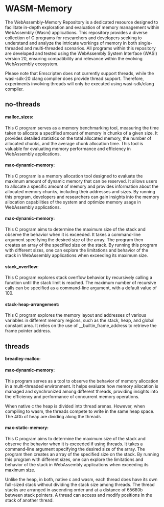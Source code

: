 # WASM-Memory

The WebAssembly-Memory Repository is a dedicated resource designed to facilitate in-depth exploration and evaluation of memory management within WebAssembly (Wasm) applications. This repository provides a diverse collection of C programs for researchers and developers seeking to understand and analyze the intricate workings of memory in both single-threaded and multi-threaded scenarios. All programs within this repository are developed and tested using the WebAssembly System Interface (WASI) version 20, ensuring compatibility and relevance within the evolving WebAssembly ecosystem.

Please note that Emscripten does not currently support threads, while the wasi-sdk-20 clang compiler does provide thread support. Therefore, experiments involving threads will only be executed using wasi-sdk/clang compiler.


## no-threads

#### malloc_sizes: 
This C program serves as a memory benchmarking tool, measuring the time taken to allocate a specified amount of memory in chunks of a given size. It provides detailed statistics on the total allocated memory, the number of allocated chunks, and the average chunk allocation time. This tool is valuable for evaluating memory performance and efficiency in WebAssembly applications.

#### max-dynamic-memory:
This C program is a memory allocation tool designed to evaluate the maximum amount of dynamic memory that can be reserved. It allows users to allocate a specific amount of memory and provides information about the allocated memory chunks, including their addresses and sizes. By running this program, developers and researchers can gain insights into the memory allocation capabilities of the system and optimize memory usage in WebAssembly applications.

#### max-dynamic-memory:
This C program aims to determine the maximum size of the stack and observe the behavior when it is exceeded. It takes a command-line argument specifying the desired size of the array. The program then creates an array of the specified size on the stack. By running this program with different sizes, one can explore the limitations and behavior of the stack in WebAssembly applications when exceeding its maximum size.

#### stack_overflow:
This C program explores stack overflow behavior by recursively calling a function until the stack limit is reached. The maximum number of recursive calls can be specified as a command-line argument, with a default value of 100.

#### stack-heap-arrangement:
This C program explores the memory layout and addresses of various variables in different memory regions, such as the stack, heap, and global constant area. It relies on the use of __builtin_frame_address to retrieve the frame pointer address.

## threads
#### breadley-malloc:

#### max-dynamic-memory:
This program serves as a tool to observe the behavior of memory allocation in a multi-threaded environment. It helps evaluate how memory allocation is managed and synchronized among different threads, providing insights into the efficiency and performance of concurrent memory operations.

When native c the heap is divided into thread arenas. However, when compiling to wasm, the threads compete to write in the same heap space. The 4Gb of heap are dividing along the threads

#### max-static-memory:
This C program aims to determine the maximum size of the stack and observe the behavior when it 
is exceeded if using threads. It takes a command-line argument specifying the desired size of the array. The program 
then creates an array of the specified size on the stack. By running this program with different sizes, 
one can explore the limitations and behavior of the stack in WebAssembly applications when exceeding its maximum size.


Unlike the heap, in both, native c and wasm, each thread does have its own full-sized stack without 
dividing the stack size among threads.
The thread stacks are arranged in ascending order and at a distance of 65680b between stack pointers.
A thread can access and modify positions in the stack of another thread.
